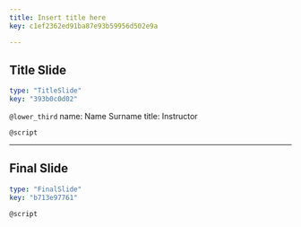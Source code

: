 ```yaml
---
title: Insert title here
key: c1ef2362ed91ba87e93b59956d502e9a

---
```

## Title Slide

```yaml
type: "TitleSlide"
key: "393b0c0d02"
```

`@lower_third`
name: Name Surname
title: Instructor


`@script`



---
## Final Slide

```yaml
type: "FinalSlide"
key: "b713e97761"
```

`@script`


